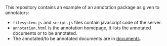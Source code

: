 This repository contains an example of an annotation package as given to annotators:
* `filesystem.js` and `script.js` files contain javascript code of the server.
* `annotation.html` is the annotation homepage, it lists the annotated documents or to be annotated.
* The annotated/to be annotated documents are in [documents](documents).
